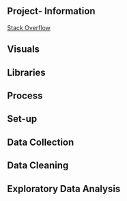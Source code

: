 
## Project- Information
[Stack Overflow](https://www.kaggle.com/stackoverflow/stackoverflow)

## Visuals
## Libraries
## Process 
## Set-up
## Data Collection
## Data Cleaning
## Exploratory Data Analysis
